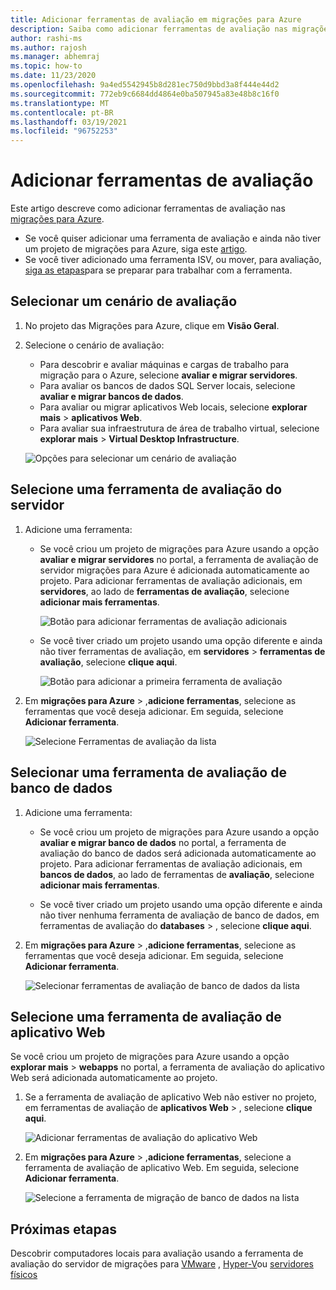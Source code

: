 ```yaml
---
title: Adicionar ferramentas de avaliação em migrações para Azure
description: Saiba como adicionar ferramentas de avaliação nas migrações para Azure.
author: rashi-ms
ms.author: rajosh
ms.manager: abhemraj
ms.topic: how-to
ms.date: 11/23/2020
ms.openlocfilehash: 9a4ed5542945b8d281ec750d9bbd3a8f444e44d2
ms.sourcegitcommit: 772eb9c6684dd4864e0ba507945a83e48b8c16f0
ms.translationtype: MT
ms.contentlocale: pt-BR
ms.lasthandoff: 03/19/2021
ms.locfileid: "96752253"
---
```

# <a name="add-assessment-tools"></a>Adicionar ferramentas de avaliação

Este artigo descreve como adicionar ferramentas de avaliação nas [migrações para Azure](./migrate-services-overview.md). 

- Se você quiser adicionar uma ferramenta de avaliação e ainda não tiver um projeto de migrações para Azure, siga este [artigo](create-manage-projects.md).
- Se você tiver adicionado uma ferramenta ISV, ou mover, para avaliação, [siga as etapas](prepare-isv-movere.md)para se preparar para trabalhar com a ferramenta.

## <a name="select-an-assessment-scenario"></a>Selecionar um cenário de avaliação

1. No projeto das Migrações para Azure, clique em **Visão Geral**.
2. Selecione o cenário de avaliação:

    - Para descobrir e avaliar máquinas e cargas de trabalho para migração para o Azure, selecione **avaliar e migrar servidores**.
    - Para avaliar os bancos de dados SQL Server locais, selecione **avaliar e migrar bancos de dados**.
    - Para avaliar ou migrar aplicativos Web locais, selecione **explorar mais**  >  **aplicativos Web**.
    - Para avaliar sua infraestrutura de área de trabalho virtual, selecione **explorar mais**  >  **Virtual Desktop Infrastructure**.

    ![Opções para selecionar um cenário de avaliação](./media/how-to-assess/assess-scenario.png)

## <a name="select-a-server-assessment-tool"></a>Selecione uma ferramenta de avaliação do servidor 


1. Adicione uma ferramenta:

    - Se você criou um projeto de migrações para Azure usando a opção **avaliar e migrar servidores** no portal, a ferramenta de avaliação de servidor migrações para Azure é adicionada automaticamente ao projeto. Para adicionar ferramentas de avaliação adicionais, em **servidores**, ao lado de **ferramentas de avaliação**, selecione **adicionar mais ferramentas**.
    
         ![Botão para adicionar ferramentas de avaliação adicionais](./media/how-to-assess/add-assessment-tool.png)

    - Se você tiver criado um projeto usando uma opção diferente e ainda não tiver ferramentas de avaliação, em **servidores**  >  **ferramentas de avaliação**, selecione **clique aqui**.

        ![Botão para adicionar a primeira ferramenta de avaliação](./media/how-to-assess/no-assessment-tool.png)

2. Em **migrações para Azure**  >  ,**adicione ferramentas**, selecione as ferramentas que você deseja adicionar. Em seguida, selecione **Adicionar ferramenta**.

    ![Selecione Ferramentas de avaliação da lista](./media/how-to-assess/select-assessment-tool.png)



## <a name="select-a-database-assessment-tool"></a>Selecionar uma ferramenta de avaliação de banco de dados

1. Adicione uma ferramenta:

    - Se você criou um projeto de migrações para Azure usando a opção **avaliar e migrar banco de dados** no portal, a ferramenta de avaliação do banco de dados será adicionada automaticamente ao projeto. Para adicionar ferramentas de avaliação adicionais, em **bancos de dados**, ao lado de ferramentas de **avaliação**, selecione **adicionar mais ferramentas**.

    - Se você tiver criado um projeto usando uma opção diferente e ainda não tiver nenhuma ferramenta de avaliação de banco de dados, em ferramentas de avaliação do **databases**  >  , selecione **clique aqui**.

2. Em **migrações para Azure**  >  ,**adicione ferramentas**, selecione as ferramentas que você deseja adicionar. Em seguida, selecione **Adicionar ferramenta**.

    ![Selecionar ferramentas de avaliação de banco de dados da lista](./media/how-to-assess/select-database-assessment-tool.png)


## <a name="select-a-web-app-assessment-tool"></a>Selecione uma ferramenta de avaliação de aplicativo Web

Se você criou um projeto de migrações para Azure usando a opção **explorar mais**  >  **webapps** no portal, a ferramenta de avaliação do aplicativo Web será adicionada automaticamente ao projeto. 


1. Se a ferramenta de avaliação de aplicativo Web não estiver no projeto, em ferramentas de avaliação de **aplicativos Web**  >  , selecione **clique aqui**.
    
    ![Adicionar ferramentas de avaliação do aplicativo Web](./media/how-to-assess/no-web-app-assessment-tool.png)


2. Em **migrações para Azure**  >  ,**adicione ferramentas**, selecione a ferramenta de avaliação de aplicativo Web. Em seguida, selecione **Adicionar ferramenta**.

    ![Selecione a ferramenta de migração de banco de dados na lista](./media/how-to-assess/select-web-app-assessment-tool.png)

 


## <a name="next-steps"></a>Próximas etapas

Descobrir computadores locais para avaliação usando a ferramenta de avaliação do servidor de migrações para [VMware](./tutorial-discover-vmware.md) , [Hyper-V](./tutorial-discover-hyper-v.md)ou [servidores físicos](./tutorial-discover-physical.md)